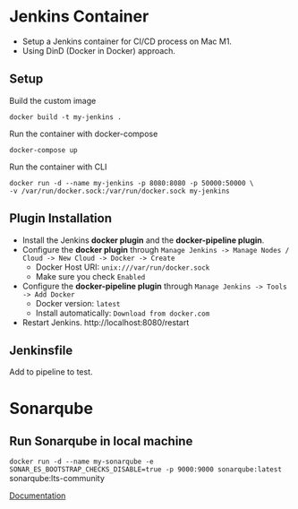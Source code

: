 # Jenkins Container

* Setup a Jenkins container for CI/CD process on Mac M1.
* Using DinD (Docker in Docker) approach.

## Setup

Build the custom image
```
docker build -t my-jenkins .
```

Run the container with docker-compose
```
docker-compose up
```

Run the container with CLI
```
docker run -d --name my-jenkins -p 8080:8080 -p 50000:50000 \
-v /var/run/docker.sock:/var/run/docker.sock my-jenkins
```

## Plugin Installation

* Install the Jenkins **docker plugin** and the **docker-pipeline plugin**.
* Configure the **docker plugin** through `Manage Jenkins -> Manage Nodes / Cloud -> New Cloud -> Docker -> Create`
  * Docker Host URI: `unix:///var/run/docker.sock`
  * Make sure you check `Enabled`
* Configure the **docker-pipeline plugin** through `Manage Jenkins -> Tools -> Add Docker`
  * Docker version: `latest`
  * Install automatically: `Download from docker.com`
* Restart Jenkins. http://localhost:8080/restart

## Jenkinsfile

Add to pipeline to test.

# Sonarqube

## Run Sonarqube in local machine
`docker run -d --name my-sonarqube -e SONAR_ES_BOOTSTRAP_CHECKS_DISABLE=true -p 9000:9000 sonarqube:latest`
sonarqube:lts-community

[Documentation](https://docs.sonarsource.com/sonarqube/latest/try-out-sonarqube/)